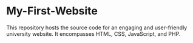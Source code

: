 # My-First-Website
This repository hosts the source code for an engaging and user-friendly university website. It encompasses HTML, CSS, JavaScript, and PHP. 
